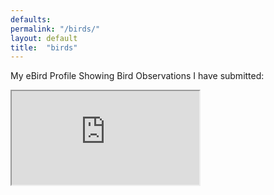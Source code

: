 ```yaml
---
defaults:
permalink: "/birds/"
layout: default
title:  "birds"
---
```


My eBird Profile Showing Bird Observations I have submitted:  

<iframe src="http://ebird.org/ebird/profile/NDk4NDUz/world" onload="this.width=screen.width;this.height=screen.height;"></iframe>
